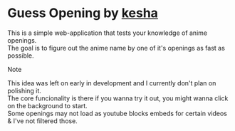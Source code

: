 # Guess Opening by [kesha](https://github.com/JustKesha)

This is a simple web-application that tests your knowledge of anime openings.<br>
The goal is to figure out the anime name by one of it's openings as fast as possible.

> [!NOTE]
> This idea was left on early in development and I currently don't plan on polishing it.<br>
> The core funcionality is there if you wanna try it out, you might wanna click on the background to start.<br>
> Some openings may not load as youtube blocks embeds for certain videos & I've not filtered those.
